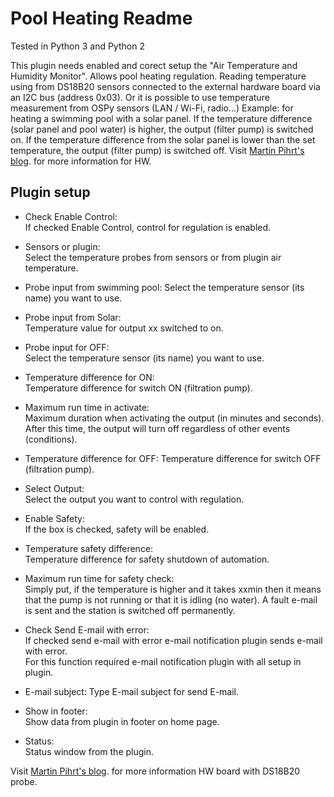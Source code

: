 Pool Heating Readme
====

Tested in Python 3 and Python 2

This plugin needs enabled and corect setup the "Air Temperature and Humidity Monitor". Allows pool heating regulation. Reading temperature using from DS18B20 sensors connected to the external hardware board via an I2C bus (address 0x03). Or it is possible to use temperature measurement from OSPy sensors (LAN / Wi-Fi, radio...)
Example: for heating a swimming pool with a solar panel. If the temperature difference (solar panel and pool water) is higher, the output (filter pump) is switched on. If the temperature difference from the solar panel is lower than the set temperature, the output (filter pump) is switched off.
Visit [Martin Pihrt's blog](https://pihrt.com/elektronika/380-moje-raspberry-pi-plugin-ospy-mereni-teploty-pomoci-ds18b20). for more information for HW.

Plugin setup
-----------

* Check Enable Control:  
  If checked Enable Control, control for regulation is enabled.  

* Sensors or plugin:  
  Select the temperature probes from sensors or from plugin air temperature.  

* Probe input from swimming pool: 
  Select the temperature sensor (its name) you want to use.

* Probe input from Solar:  
  Temperature value for output xx switched to on.

* Probe input for OFF:  
  Select the temperature sensor (its name) you want to use.

* Temperature difference for ON:  
  Temperature difference for switch ON (filtration pump).

* Maximum run time in activate:  
  Maximum duration when activating the output (in minutes and seconds). After this time, the output will turn off regardless of other events (conditions).  

* Temperature difference for OFF:
  Temperature difference for switch OFF (filtration pump).  

* Select Output:  
  Select the output you want to control with regulation.  

* Enable Safety:  
  If the box is checked, safety will be enabled. 

* Temperature safety difference:  
  Temperature difference for safety shutdown of automation.  

* Maximum run time for safety check:  
  Simply put, if the temperature is higher and it takes xxmin then it means that the pump is not running or that it is idling (no water). A fault e-mail is sent and the station is switched off permanently.  

* Check Send E-mail with error:  
  If checked send e-mail with error e-mail notification plugin sends e-mail with error.    
  For this function required e-mail notification plugin with all setup in plugin.  

* E-mail subject:
  Type E-mail subject for send E-mail.  

* Show in footer:  
  Show data from plugin in footer on home page.  

* Status:  
  Status window from the plugin.

Visit [Martin Pihrt's blog](https://pihrt.com/elektronika/380-moje-raspberry-pi-plugin-ospy-mereni-teploty-pomoci-ds18b20). for more information HW board with DS18B20 probe.
